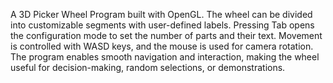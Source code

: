A 3D Picker Wheel Program built with OpenGL. The wheel can be divided into customizable segments with user-defined labels. Pressing Tab opens the configuration mode to set the number of parts and their text. Movement is controlled with WASD keys, and the mouse is used for camera rotation. The program enables smooth navigation and interaction, making the wheel useful for decision-making, random selections, or demonstrations.
